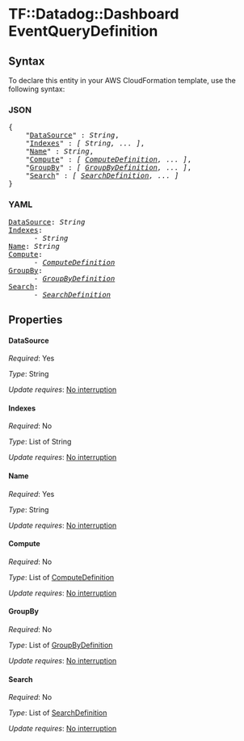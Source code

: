 # TF::Datadog::Dashboard EventQueryDefinition

## Syntax

To declare this entity in your AWS CloudFormation template, use the following syntax:

### JSON

<pre>
{
    "<a href="#datasource" title="DataSource">DataSource</a>" : <i>String</i>,
    "<a href="#indexes" title="Indexes">Indexes</a>" : <i>[ String, ... ]</i>,
    "<a href="#name" title="Name">Name</a>" : <i>String</i>,
    "<a href="#compute" title="Compute">Compute</a>" : <i>[ <a href="computedefinition.md">ComputeDefinition</a>, ... ]</i>,
    "<a href="#groupby" title="GroupBy">GroupBy</a>" : <i>[ <a href="groupbydefinition.md">GroupByDefinition</a>, ... ]</i>,
    "<a href="#search" title="Search">Search</a>" : <i>[ <a href="searchdefinition.md">SearchDefinition</a>, ... ]</i>
}
</pre>

### YAML

<pre>
<a href="#datasource" title="DataSource">DataSource</a>: <i>String</i>
<a href="#indexes" title="Indexes">Indexes</a>: <i>
      - String</i>
<a href="#name" title="Name">Name</a>: <i>String</i>
<a href="#compute" title="Compute">Compute</a>: <i>
      - <a href="computedefinition.md">ComputeDefinition</a></i>
<a href="#groupby" title="GroupBy">GroupBy</a>: <i>
      - <a href="groupbydefinition.md">GroupByDefinition</a></i>
<a href="#search" title="Search">Search</a>: <i>
      - <a href="searchdefinition.md">SearchDefinition</a></i>
</pre>

## Properties

#### DataSource

_Required_: Yes

_Type_: String

_Update requires_: [No interruption](https://docs.aws.amazon.com/AWSCloudFormation/latest/UserGuide/using-cfn-updating-stacks-update-behaviors.html#update-no-interrupt)

#### Indexes

_Required_: No

_Type_: List of String

_Update requires_: [No interruption](https://docs.aws.amazon.com/AWSCloudFormation/latest/UserGuide/using-cfn-updating-stacks-update-behaviors.html#update-no-interrupt)

#### Name

_Required_: Yes

_Type_: String

_Update requires_: [No interruption](https://docs.aws.amazon.com/AWSCloudFormation/latest/UserGuide/using-cfn-updating-stacks-update-behaviors.html#update-no-interrupt)

#### Compute

_Required_: No

_Type_: List of <a href="computedefinition.md">ComputeDefinition</a>

_Update requires_: [No interruption](https://docs.aws.amazon.com/AWSCloudFormation/latest/UserGuide/using-cfn-updating-stacks-update-behaviors.html#update-no-interrupt)

#### GroupBy

_Required_: No

_Type_: List of <a href="groupbydefinition.md">GroupByDefinition</a>

_Update requires_: [No interruption](https://docs.aws.amazon.com/AWSCloudFormation/latest/UserGuide/using-cfn-updating-stacks-update-behaviors.html#update-no-interrupt)

#### Search

_Required_: No

_Type_: List of <a href="searchdefinition.md">SearchDefinition</a>

_Update requires_: [No interruption](https://docs.aws.amazon.com/AWSCloudFormation/latest/UserGuide/using-cfn-updating-stacks-update-behaviors.html#update-no-interrupt)

